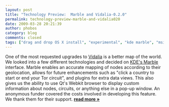 ```yaml
---
layout: post
title: "Technology Preview:  Marble and Vidalia-0.2.0"
permalink: technology-preview-marble-and-vidalia020
date: 2009-03-28 20:21:39
author: phobos
category: blog
comments: closed
tags: ["drag and drop OS X install", "experimental", "kde marble", "msi installer", "Qt updates", "technology preview", "vidalia"]
---
```


One of the most requested upgrades to [Vidalia](https://www.torproject.org/vidalia/) is a better map of the world. We looked into a few different technologies and decided on [KDE's Marble](http://edu.kde.org/marble/) interface. Marble enables an accurate mapping of nodes according to their geolocation, allows for future enhancements such as "click a country to start or end your Tor circuit", and plugins for extra data views. This also gives us the ability to use Qt's Webkit browser to display custom information about nodes, circuits, or anything else in a pop-up window. An anonymous funder covered the costs involved in developing this feature. We thank them for their support. [**read more »**](https://blog.torproject.org/blog/technology-preview-marble-and-vidalia020)
